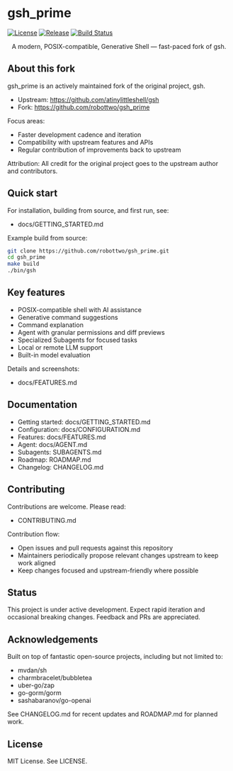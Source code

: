 # gsh_prime

[![License](https://img.shields.io/github/license/robottwo/gsh_prime.svg)](https://github.com/robottwo/gsh_prime/blob/main/LICENSE)
[![Release](https://img.shields.io/github/release/robottwo/gsh_prime.svg)](https://github.com/robottwo/gsh_prime/releases)
[![Build Status](https://img.shields.io/github/actions/workflow/status/robottwo/gsh_prime/ci.yml?branch=main)](https://github.com/robottwo/gsh_prime/actions)

<p align="center">
A modern, POSIX-compatible, Generative Shell — fast-paced fork of gsh.
</p>

## About this fork

gsh_prime is an actively maintained fork of the original project, gsh.

- Upstream: https://github.com/atinylittleshell/gsh
- Fork: https://github.com/robottwo/gsh_prime

Focus areas:
- Faster development cadence and iteration
- Compatibility with upstream features and APIs
- Regular contribution of improvements back to upstream

Attribution: All credit for the original project goes to the upstream author and contributors.

## Quick start

For installation, building from source, and first run, see:
- docs/GETTING_STARTED.md

Example build from source:

```bash
git clone https://github.com/robottwo/gsh_prime.git
cd gsh_prime
make build
./bin/gsh
```

## Key features

- POSIX-compatible shell with AI assistance
- Generative command suggestions
- Command explanation
- Agent with granular permissions and diff previews
- Specialized Subagents for focused tasks
- Local or remote LLM support
- Built-in model evaluation

Details and screenshots:
- docs/FEATURES.md

## Documentation

- Getting started: docs/GETTING_STARTED.md
- Configuration: docs/CONFIGURATION.md
- Features: docs/FEATURES.md
- Agent: docs/AGENT.md
- Subagents: SUBAGENTS.md
- Roadmap: ROADMAP.md
- Changelog: CHANGELOG.md

## Contributing

Contributions are welcome. Please read:
- CONTRIBUTING.md

Contribution flow:
- Open issues and pull requests against this repository
- Maintainers periodically propose relevant changes upstream to keep work aligned
- Keep changes focused and upstream-friendly where possible

## Status

This project is under active development. Expect rapid iteration and occasional breaking changes. Feedback and PRs are appreciated.

## Acknowledgements

Built on top of fantastic open-source projects, including but not limited to:
- mvdan/sh
- charmbracelet/bubbletea
- uber-go/zap
- go-gorm/gorm
- sashabaranov/go-openai

See CHANGELOG.md for recent updates and ROADMAP.md for planned work.

## License

MIT License. See LICENSE.
